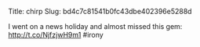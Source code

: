 Title: chirp
Slug: bd4c7c81541b0fc43dbe402396e5288d

I went on a news holiday and almost missed this gem: <a href="http://t.co/NjfzjwH9m1">http://t.co/NjfzjwH9m1</a> #irony
